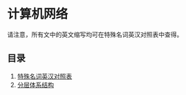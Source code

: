 # 计算机网络

请注意，所有文中的英文缩写均可在特殊名词英汉对照表中查得。

## 目录

1. [特殊名词英汉对照表](keyword.md)
2. [分层体系结构](network_level.md)